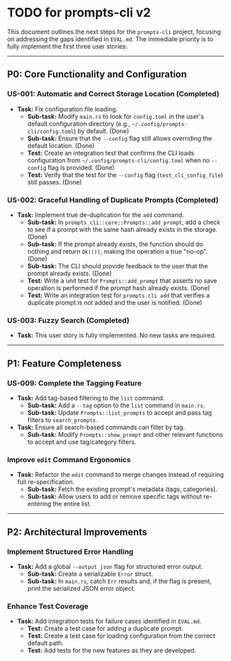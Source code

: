 # TODO for prompts-cli v2

This document outlines the next steps for the `prompts-cli` project, focusing on addressing the gaps identified in `EVAL.md`. The immediate priority is to fully implement the first three user stories.

---

## **P0: Core Functionality and Configuration**

### **US-001: Automatic and Correct Storage Location (Completed)**

- **Task:** Fix configuration file loading.
    - **Sub-task:** Modify `main.rs` to look for `config.toml` in the user's default configuration directory (e.g., `~/.config/prompts-cli/config.toml`) by default. (Done)
    - **Sub-task:** Ensure that the `--config` flag still allows overriding the default location. (Done)
    - **Test:** Create an integration test that confirms the CLI loads configuration from `~/.config/prompts-cli/config.toml` when no `--config` flag is provided. (Done)
    - **Test:** Verify that the test for the `--config` flag (`test_cli_config_file`) still passes. (Done)

### **US-002: Graceful Handling of Duplicate Prompts (Completed)**

- **Task:** Implement true de-duplication for the `add` command.
    - **Sub-task:** In `prompts_cli::core::Prompts::add_prompt`, add a check to see if a prompt with the same hash already exists in the storage. (Done)
    - **Sub-task:** If the prompt already exists, the function should do nothing and return `Ok(())`, making the operation a true "no-op". (Done)
    - **Sub-task:** The CLI should provide feedback to the user that the prompt already exists. (Done)
    - **Test:** Write a unit test for `Prompts::add_prompt` that asserts no save operation is performed if the prompt hash already exists. (Done)
    - **Test:** Write an integration test for `prompts-cli add` that verifies a duplicate prompt is not added and the user is notified. (Done)

### **US-003: Fuzzy Search (Completed)**

- **Task:** This user story is fully implemented. No new tasks are required.

---

## **P1: Feature Completeness**

### **US-009: Complete the Tagging Feature**

-   **Task:** Add tag-based filtering to the `list` command.
    -   **Sub-task:** Add a `--tag` option to the `list` command in `main.rs`.
    -   **Sub-task:** Update `Prompts::list_prompts` to accept and pass tag filters to `search_prompts`.
-   **Task:** Ensure all search-based commands can filter by tag.
    -   **Sub-task:** Modify `Prompts::show_prompt` and other relevant functions to accept and use tag/category filters.

### **Improve `edit` Command Ergonomics**

-   **Task:** Refactor the `edit` command to merge changes instead of requiring full re-specification.
    -   **Sub-task:** Fetch the existing prompt's metadata (tags, categories).
    -   **Sub-task:** Allow users to add or remove specific tags without re-entering the entire list.

---

## **P2: Architectural Improvements**

### **Implement Structured Error Handling**

-   **Task:** Add a global `--output json` flag for structured error output.
    -   **Sub-task:** Create a serializable `Error` struct.
    -   **Sub-task:** In `main.rs`, catch `Err` results and, if the flag is present, print the serialized JSON error object.

### **Enhance Test Coverage**

-   **Task:** Add integration tests for failure cases identified in `EVAL.md`.
    -   **Test:** Create a test case for adding a duplicate prompt.
    -   **Test:** Create a test case for loading configuration from the correct default path.
    -   **Test:** Add tests for the new features as they are developed.
